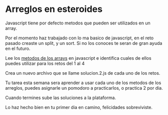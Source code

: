 # Arreglos en esteroides

Javascript tiene por defecto metodos que pueden ser utilizados en un array.

Por el momento haz trabajado con lo ma basico de javascript, en el reto pasado creaste un split, y un sort. Si no los conoces te seran de gran ayuda en el futuro.

Lee los [metodos de los arrays](http://www.w3schools.com/jsref/jsref_obj_array.asp) en javascript e identifica cuales de ellos puedes utilizar para los retos del 1 al 4

Crea un nuevo archivo que se llame solucion.2.js de cada uno de los retos.

Tu tarea esta semana sera aprender a usar cada uno de los metodos de los arreglos, puedes asignarle un pomodoro a practicarlos, o practica 2 por dia.

Cuando termines sube las soluciones a la plataforma.

Lo haz hecho bien en tu primer dia en camino, felicidades sobreviviste.
